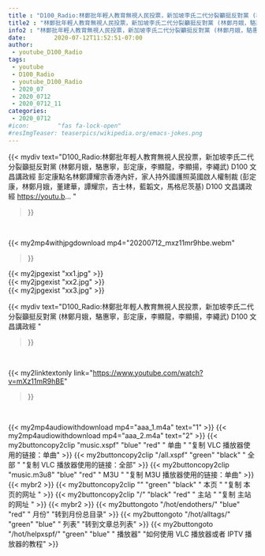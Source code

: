 ```yaml
---
title : "D100_Radio:林鄭批年輕人教育無視人民投票，新加坡李氏二代分裂籲挺反對黨 (林鄭月娥，駱惠寧，彭定康，李顯龍，李顯揚，李繩武) D100 文昌講政經 "
title2 : "林鄭批年輕人教育無視人民投票，新加坡李氏二代分裂籲挺反對黨 (林鄭月娥，駱惠寧，彭定康，李顯龍，李顯揚，李繩武) D100 文昌講政經 "
info2 : "林鄭批年輕人教育無視人民投票，新加坡李氏二代分裂籲挺反對黨 (林鄭月娥，駱惠寧，彭定康，李顯龍，李顯揚，李繩武) D100 文昌講政經 彭定康點名林鄭譚耀宗香港內奸，家人持外國護照英國啟人權制裁 (彭定康，林鄭月娥，董建華，譚耀宗，吉士林，藍韜文，馬格尼茨基) D100 文昌講政經 https://youtu.b... "
date:        2020-07-12T11:52:51-07:00
author:
 - youtube_D100_Radio
tags:
 - youtube
 - D100_Radio
 - youtube_D100_Radio
 - 2020_07
 - 2020_0712
 - 2020_0712_11
categories:
 - 2020_0712
#icon:        "fas fa-lock-open"
#resImgTeaser: teaserpics/wikipedia.org/emacs-jokes.png
---
```


{{< mydiv text="D100_Radio:林鄭批年輕人教育無視人民投票，新加坡李氏二代分裂籲挺反對黨 (林鄭月娥，駱惠寧，彭定康，李顯龍，李顯揚，李繩武) D100 文昌講政經 彭定康點名林鄭譚耀宗香港內奸，家人持外國護照英國啟人權制裁 (彭定康，林鄭月娥，董建華，譚耀宗，吉士林，藍韜文，馬格尼茨基) D100 文昌講政經 https://youtu.b... "
>}}
<br>


{{< my2mp4withjpgdownload mp4="20200712_mxz11mr9hbe.webm"
>}}

{{< my2jpgexist "xx1.jpg" >}}<br>
{{< my2jpgexist "xx2.jpg" >}}<br>
{{< my2jpgexist "xx3.jpg" >}}<br>



{{< mydiv text="D100_Radio:林鄭批年輕人教育無視人民投票，新加坡李氏二代分裂籲挺反對黨 (林鄭月娥，駱惠寧，彭定康，李顯龍，李顯揚，李繩武) D100 文昌講政經 "
>}}
<br>

{{< my2linktextonly link="https://www.youtube.com/watch?v=mXz11mR9hBE"
>}}


<br>

{{< my2mp4audiowithdownload mp4="aaa_1.m4a"    text="1" >}}
{{< my2mp4audiowithdownload mp4="aaa_2.m4a"    text="2" >}}
{{< my2buttoncopy2clip "music.xspf"        "blue"   "red"    " 单曲 "  "复制 VLC 播放器使用的链接：单曲" >}} {{< my2buttoncopy2clip "/all.xspf"         "green"  "black"  " 全部 "  "复制 VLC 播放器使用的链接：全部" >}} {{< my2buttoncopy2clip "music.m3u8"        "blue"   "red"    " M3U  "    "复制 M3U 播放器使用的链接：单曲" >}} {{< mybr2 >}} {{< my2buttoncopy2clip ""                  "green"  "black"  " 本页 "    "复制 本页的网址 " >}} {{< my2buttoncopy2clip "/"                 "black"  "red"    " 主站 "    "复制 主站的网址 " >}} {{< mybr2 >}} {{< my2buttongoto      "/hot/endothers/"   "blue"   "red"    " 月份"   "转到月份总目录" >}} {{< my2buttongoto      "/hot/alltags/"     "green"  "blue"   " 列表"   "转到文章总列表" >}} {{< my2buttongoto      "/hot/helpxspf/"    "green"  "blue"   " 播放器" "如何使用 VLC 播放器或者 IPTV 播放器的教程" >}} 
